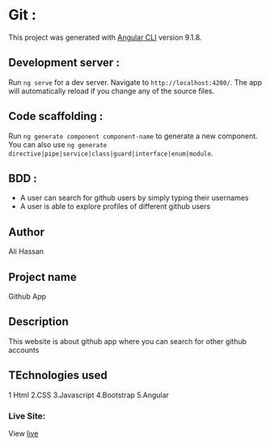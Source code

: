 # Git :

This project was generated with [Angular CLI](https://github.com/angular/angular-cli) version 9.1.8.

## Development server :

Run `ng serve` for a dev server. Navigate to `http://localhost:4200/`. The app will automatically reload if you change any of the source files.

## Code scaffolding :

Run `ng generate component component-name` to generate a new component. You can also use `ng generate directive|pipe|service|class|guard|interface|enum|module`.

## BDD :

* A user can search for github users by simply typing their usernames
* A user is able to explore profiles of different github users

## Author
Ali Hassan

## Project name
Github App

## Description
This website is about github app where you can search for other github accounts

## TEchnologies used 
1 Html  2.CSS  3.Javascript 4.Bootstrap 5.Angular

### Live Site:
View [live](https://hassan3111.github.io/Git-ip/)


